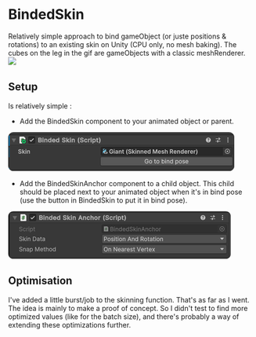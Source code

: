# BindedSkin
 
Relatively simple approach to bind gameObject (or juste positions & rotations) to an existing skin on Unity (CPU only, no mesh baking).
The cubes on the leg in the gif are gameObjects with a classic meshRenderer.
![](Media/Unity_OQG2w7NDzh.gif)

## Setup
Is relatively simple :
- Add the BindedSkin component to your animated object or parent.

![](Media/Unity_3TbspCulUM.png)

- Add the BindedSkinAnchor component to a child object. This child should be placed next to your animated object when it's in bind pose (use the button in BindedSkin to put it in bind pose).

![](Media/Unity_EGm2rtF4Sy.png)

## Optimisation
I've added a little burst/job to the skinning function. That's as far as I went. The idea is mainly to make a proof of concept. So I didn't test to find more optimized values (like for the batch size), and there's probably a way of extending these optimizations further.
